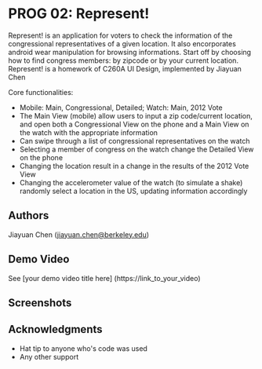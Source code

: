 # PROG 02: Represent!

Represent! is an application for voters to check the information of the congressional representatives of a given location. It also encorporates android wear manipulation for browsing informations. Start off by choosing how to find congress members: by zipcode or by your current location. Represent! is a homework of C260A UI Design, implemented by Jiayuan Chen

Core functionalities:
* Mobile: Main, Congressional, Detailed; Watch: Main, 2012 Vote
* The Main View (mobile) allow users to input a zip code/current location, and open both a Congressional View on the phone and a Main View on the watch with the appropriate information
* Can swipe through a list of congressional representatives on the watch
* Selecting a member of congress on the watch change the Detailed View on the phone
* Changing the location result in a change in the results of the 2012 Vote View
* Changing the accelerometer value of the watch (to simulate a shake) randomly select a location in the US, updating information accordingly


## Authors

Jiayuan Chen ([jiayuan.chen@berkeley.edu](mailto:jiayuan.chen@berkeley.edu))

## Demo Video

See [your demo video title here] (https://link_to_your_video)

## Screenshots

<!img src="screenshots/main.png" height="400" alt="Screenshot"/>

## Acknowledgments

* Hat tip to anyone who's code was used
* Any other support
